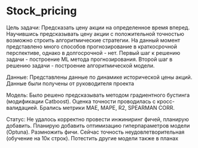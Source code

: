 # Stock_pricing

Цель задачи:
Предсказать цену акции на определенное время вперед. 
Научившись предсказывать цену акции с положительной точностью возможно строить алгоритмические стратегии.
На данный момент представлено много способов прогнозирование в краткосрочной перспективе, однако в долгосрочной - нет.
Первый шаг к решению задачи - построение ML метода прогнозирования.
Второй шаг в решению задачи - построение алгоритмической модели.

Данные:
Представлены данные по динамике исторической цены акций. 
Данные были получены от руководителя проекта

Модель:
Было решено предсказывать методом градиентного бустинга (модификации Catboost).
Оценка точности проводилась с кросс-валидацией. Брались метрики MAE, MAPE, R2, SPEARMAN CORR.

Статус:
Не удалось корректно провести инжиниринг фичей, планирую добавить.
Планирую добавить оптимизацию гиперпараметров модели (Optuna).
Размножить фичи.
Сейчас точность неудовлетворительная (обучение на 10к строк).
Потестить другие модели также в планах
